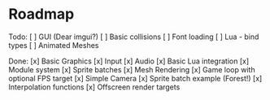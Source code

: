# Roadmap

Todo:
[ ] GUI (Dear imgui?)
[ ] Basic collisions
[ ] Font loading
[ ] Lua - bind types
[ ] Animated Meshes

Done:
[x] Basic Graphics
[x] Input
[x] Audio
[x] Basic Lua integration
[x] Module system
[x] Sprite batches
[x] Mesh Rendering
[x] Game loop with optional FPS target
[x] Simple Camera
[x] Sprite batch example (Forest!)
[x] Interpolation functions
[x] Offscreen render targets
